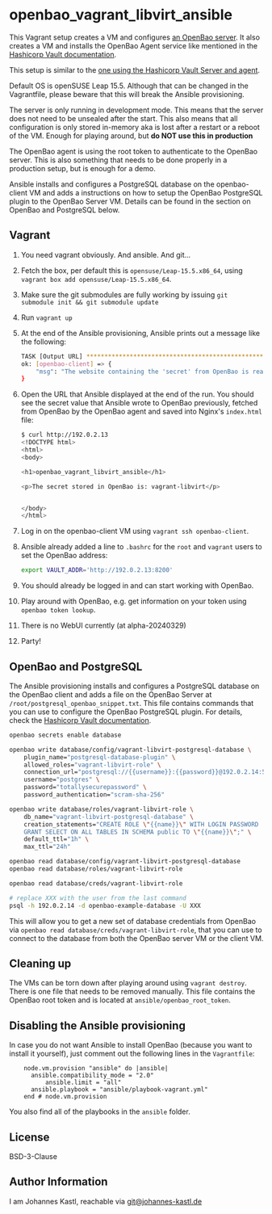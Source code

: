 # openbao_vagrant_libvirt_ansible

This Vagrant setup creates a VM and configures [an OpenBao
server](https://github.com/openbao/openbao). It also creates a VM and installs
the OpenBao Agent service like mentioned in the [Hashicorp Vault
documentation](https://developer.hashicorp.com/vault/tutorials/vault-agent/agent-quick-start).

This setup is similar to the [one using the Hashicorp Vault Server and
agent](https://github.com/johanneskastl/vault_vagrant_libvirt_ansible).

Default OS is openSUSE Leap 15.5. Although that can be changed in the
Vagrantfile, please beware that this will break the Ansible provisioning.

The server is only running in development mode. This means that the server does
not need to be unsealed after the start. This also means that all configuration
is only stored in-memory aka is lost after a restart or a reboot of the VM.
Enough for playing around, but **do NOT use this in production**

The OpenBao agent is using the root token to authenticate to the OpenBao server.
This is also something that needs to be done properly in a production setup, but
is enough for a demo.

Ansible installs and configures a PostgreSQL database on the openbao-client VM and
adds a instructions on how to setup the OpenBao PostgreSQL plugin to the OpenBao
Server VM. Details can be found in the section on OpenBao and PostgreSQL below.

## Vagrant

1. You need vagrant obviously. And ansible. And git...
1. Fetch the box, per default this is `opensuse/Leap-15.5.x86_64`, using
   `vagrant box add opensuse/Leap-15.5.x86_64`.
1. Make sure the git submodules are fully working by issuing `git submodule init
   && git submodule update`
1. Run `vagrant up`
1. At the end of the Ansible provisioning, Ansible prints out a message like the
   following:

   ```bash
   TASK [Output URL] *******************************************************************************
   ok: [openbao-client] => {
       "msg": "The website containing the 'secret' from OpenBao is reachable at http://192.0.2.13"
   }
   ```

1. Open the URL that Ansible displayed at the end of the run. You should see the
   secret value that Ansible wrote to OpenBao previously, fetched from OpenBao by
   the OpenBao agent and saved into Nginx's `index.html` file:

   ```bash
   $ curl http://192.0.2.13
   <!DOCTYPE html>
   <html>
   <body>

   <h1>openbao_vagrant_libvirt_ansible</h1>

   <p>The secret stored in OpenBao is: vagrant-libvirt</p>


   </body>
   </html>
   ```

1. Log in on the openbao-client VM using `vagrant ssh openbao-client`.
1. Ansible already added a line to `.bashrc` for the `root` and `vagrant` users
   to set the OpenBao address:

   ```bash
   export VAULT_ADDR='http://192.0.2.13:8200'
   ```

1. You should already be logged in and can start working with OpenBao.
1. Play around with OpenBao, e.g. get information on your token using `openbao token
   lookup`.
1. There is no WebUI currently (at alpha-20240329)
1. Party!

## OpenBao and PostgreSQL

The Ansible provisioning installs and configures a PostgreSQL database on the
OpenBao client and adds a file on the OpenBao Server at
`/root/postgresql_openbao_snippet.txt`. This file contains commands that you can
use to configure the OpenBao PostgreSQL plugin. For details, check the
[Hashicorp Vault
documentation](https://developer.hashicorp.com/vault/docs/secrets/databases/postgresql).

```bash
openbao secrets enable database

openbao write database/config/vagrant-libvirt-postgresql-database \
    plugin_name="postgresql-database-plugin" \
    allowed_roles="vagrant-libvirt-role" \
    connection_url="postgresql://{{username}}:{{password}}@192.0.2.14:5432/openbao-example-database" \
    username="postgres" \
    password="totallysecurepassword" \
    password_authentication="scram-sha-256"

openbao write database/roles/vagrant-libvirt-role \
    db_name="vagrant-libvirt-postgresql-database" \
    creation_statements="CREATE ROLE \"{{name}}\" WITH LOGIN PASSWORD '{{password}}' VALID UNTIL '{{expiration}}'; \
    GRANT SELECT ON ALL TABLES IN SCHEMA public TO \"{{name}}\";" \
    default_ttl="1h" \
    max_ttl="24h"

openbao read database/config/vagrant-libvirt-postgresql-database
openbao read database/roles/vagrant-libvirt-role

openbao read database/creds/vagrant-libvirt-role

# replace XXX with the user from the last command
psql -h 192.0.2.14 -d openbao-example-database -U XXX
```

This will allow you to get a new set of database credentials from OpenBao via
`openbao read database/creds/vagrant-libvirt-role`, that you can use to connect to
the database from both the OpenBao server VM or the client VM.

## Cleaning up

The VMs can be torn down after playing around using `vagrant destroy`. There is
one file that needs to be removed manually. This file contains the OpenBao root
token and is located at `ansible/openbao_root_token`.

## Disabling the Ansible provisioning

In case you do not want Ansible to install OpenBao (because you want to install
it yourself), just comment out the following lines in the `Vagrantfile`:

```hcl
    node.vm.provision "ansible" do |ansible|
      ansible.compatibility_mode = "2.0"
          ansible.limit = "all"
      ansible.playbook = "ansible/playbook-vagrant.yml"
    end # node.vm.provision
```

You also find all of the playbooks in the `ansible` folder.

## License

BSD-3-Clause

## Author Information

I am Johannes Kastl, reachable via git@johannes-kastl.de
